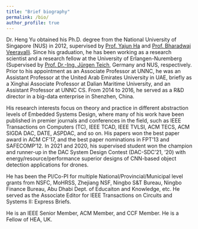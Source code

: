 ```yaml
---
title: "Brief biography"
permalink: /bio/
author_profile: true
---
```



Dr. Heng Yu obtained his Ph.D. degree from the National University of Singapore (NUS) in 2012, supervised by [Prof. Yajun Ha](https://faculty.sist.shanghaitech.edu.cn/faculty/hayj/) and [Prof. Bharadwaj Veeravalli](https://www.ece.nus.edu.sg/stfpage/elebv/). Since his graduation, he has been working as a research scientist and a research fellow at the University of Erlangen-Nuremberg (Supervised by [Prof. Dr.-Ing. J&uuml;rgen Teich](https://www.cs12.tf.fau.de/person/juergen-teich/), Germany and NUS, respectively. Prior to his appointment as an Associate Professor at UNNC, he was an Assistant Professor at the United Arab Emirates University in UAE, briefly as a Xinghai Associate Professor at Dalian Maritime University, and an Assistant Professor at UNNC CS. From 2014 to 2016, he served as a R&D director in a big-data enterprise in Shenzhen, China.

His research interests focus on theory and practice in different abstraction levels of Embedded Systems Design, where many of his work have been published in premier journals and conferences in the field, such as IEEE Transactions on Computers (TC), IEEE TCAD, IEEE TVLSI, ACM TECS, ACM SIGDA DAC, DATE, ASPDAC, and so on. His papers won the best paper award in ACM CF’17, and the best paper nominations in FPT’13 and SAFECOMP’12. In 2021 and 2020, his supervised student won the champion and runner-up in the DAC System Design Contest (DAC-SDC’21, ’20) with energy/resource/performance superior designs of CNN-based object detection applications for drones.

He has been the PI/Co-PI for multiple National/Provincial/Municipal level grants from NSFC, MoHRSS, Zhejiang NSF, Ningbo S&T Bureau, Ningbo Finance Bureau, Abu Dhabi Dept. of Educaiton and Knowledge, etc. He served as the Associate Editor for IEEE Transactions on Circuits and Systems II: Express Briefs.

He is an IEEE Senior Member, ACM Member, and CCF Member. He is a Fellow of HEA, UK.
